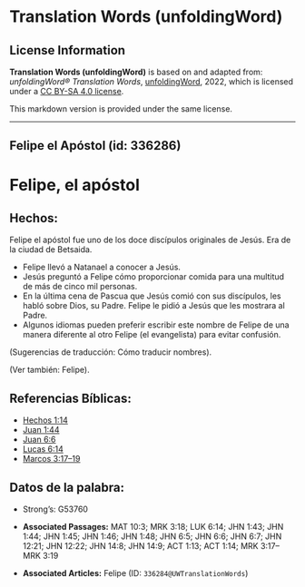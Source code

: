 # Translation Words (unfoldingWord)

## License Information

**Translation Words (unfoldingWord)** is based on and adapted from: _unfoldingWord® Translation Words_, [unfoldingWord](https://unfoldingword.org/utw), 2022, which is licensed under a [CC BY-SA 4.0 license](https://creativecommons.org/licenses/by-sa/4.0/legalcode.en).

This markdown version is provided under the same license.



--------------------------------

## Felipe el Apóstol (id: 336286)

Felipe, el apóstol
==================

Hechos:
-------

Felipe el apóstol fue uno de los doce discípulos originales de Jesús. Era de la ciudad de Betsaida.

* Felipe llevó a Natanael a conocer a Jesús.
* Jesús preguntó a Felipe cómo proporcionar comida para una multitud de más de cinco mil personas.
* En la última cena de Pascua que Jesús comió con sus discípulos, les habló sobre Dios, su Padre. Felipe le pidió a Jesús que les mostrara al Padre.
* Algunos idiomas pueden preferir escribir este nombre de Felipe de una manera diferente al otro Felipe (el evangelista) para evitar confusión.

(Sugerencias de traducción: Cómo traducir nombres).

(Ver también: Felipe).

Referencias Bíblicas:
---------------------

* [Hechos 1:14](https://ref.ly/Acts1:14)
* [Juan 1:44](https://ref.ly/John1:44)
* [Juan 6:6](https://ref.ly/John6:6)
* [Lucas 6:14](https://ref.ly/Luke6:14)
* [Marcos 3:17–19](https://ref.ly/Mark3:17-Mark3:19)

Datos de la palabra:
--------------------

* Strong’s: G53760

* **Associated Passages:** MAT 10:3; MRK 3:18; LUK 6:14; JHN 1:43; JHN 1:44; JHN 1:45; JHN 1:46; JHN 1:48; JHN 6:5; JHN 6:6; JHN 6:7; JHN 12:21; JHN 12:22; JHN 14:8; JHN 14:9; ACT 1:13; ACT 1:14; MRK 3:17–MRK 3:19
* **Associated Articles:** Felipe (ID: `336284@UWTranslationWords`)

